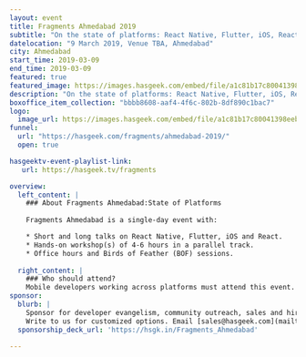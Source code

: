 ```yaml
---
layout: event
title: Fragments Ahmedabad 2019
subtitle: "On the state of platforms: React Native, Flutter, iOS, React"
datelocation: "9 March 2019, Venue TBA, Ahmedabad"
city: Ahmedabad
start_time: 2019-03-09
end_time: 2019-03-09
featured: true
featured_image: https://images.hasgeek.com/embed/file/a1c81b17c80041398eebb8c724324860
description: "On the state of platforms: React Native, Flutter, iOS, React"
boxoffice_item_collection: "bbbb8608-aaf4-4f6c-802b-8df890c1bac7"
logo:
  image_url: https://images.hasgeek.com/embed/file/a1c81b17c80041398eebb8c724324860
funnel:
  url: "https://hasgeek.com/fragments/ahmedabad-2019/"
  open: true

hasgeektv-event-playlist-link:
   url: https://hasgeek.tv/fragments

overview:
  left_content: |
    ### About Fragments Ahmedabad:State of Platforms
    
    Fragments Ahmedabad is a single-day event with:

    * Short and long talks on React Native, Flutter, iOS and React.
    * Hands-on workshop(s) of 4-6 hours in a parallel track. 
    * Office hours and Birds of Feather (BOF) sessions.
    
  right_content: |
    ### Who should attend?
    Mobile developers working across platforms must attend this event.
sponsor:
  blurb: |
    Sponsor for developer evangelism, community outreach, sales and hiring.
    Write to us for customized options. Email [sales@hasgeek.com](mailto:sales@hasgeek.com)
  sponsorship_deck_url: 'https://hsgk.in/Fragments_Ahmedabad'
  
---
```

